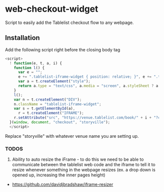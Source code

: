 # web-checkout-widget

Script to easily add the Tablelist checkout flow to any webpage.

## Installation

Add the following script right before the closing body tag
```javascript
<script>
  ! function(e, t, a, i) {
    function l() {
      var e = "";
      e += ".tablelist-iframe-widget { position: relative; }", e += ".tablelist-iframe { border:none; position: absolute; top:0; left: 0; width: 100%; height: 100%; }";
      var a = t.createElement("style");
      return a.type = "text/css", a.media = "screen", a.styleSheet ? a.styleSheet.cssText = e : a.appendChild(t.createTextNode(e)), t.getElementsByTagName("head")[0].appendChild(a)
    }
    l();
    var n = t.createElement("DIV");
    n.className = "tablelist-iframe-widget";
    var s = t.getElementById(a),
      r = t.createElement("IFRAME");
    r.setAttribute("src", "https://venue.tablelist.com/book/" + i + "?client=" + i + "-widget"), r.className = "tablelist-iframe", n.appendChild(r), s.appendChild(n)
  }(window, document, "checkout", "storyville");
  </script>
```

Replace "storyville" with whatever venue name you are setting up.

### TODOS
1. Ability to auto resize the iFrame - to do this we need to be able to communicate between the tablelist web code and the iframe to tell it to resize whenever something in the webpage resizes (ex. a drop down is opened up, increasing the inner pages height)
  * https://github.com/davidjbradshaw/iframe-resizer

